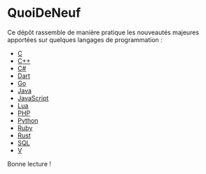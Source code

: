 # QuoiDeNeuf

Ce dépôt rassemble de manière pratique les nouveautés majeures apportées sur quelques langages de programmation :

+ [C](c.md)
+ [C++](cpp.md)
+ [C#](csharp.md)
+ [Dart](dart.md)
+ [Go](go.md)
+ [Java](java.md)
+ [JavaScript](javascript.md)
+ [Lua](lua.md)
+ [PHP](php.md)
+ [Python](python.md)
+ [Ruby](ruby.md)
+ [Rust](rust.md)
+ [SQL](sql.md)
+ [V](v.md)

Bonne lecture !
